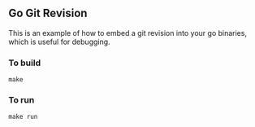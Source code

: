 ## Go Git Revision

This is an example of how to embed a git revision into your go binaries, which is useful for debugging.

### To build

```
make
```

### To run

```
make run
```

